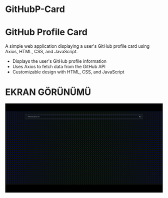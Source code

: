 # GitHubP-Card

<h1> GitHub Profile Card </h1>

A simple web application displaying a user's GitHub profile card using Axios, HTML, CSS, and JavaScript.

- Displays the user's GitHub profile information
- Uses Axios to fetch data from the GitHub API
- Customizable design with HTML, CSS, and JavaScript


<h1> EKRAN GÖRÜNÜMÜ</h1>


![](githubpcard.gif)
